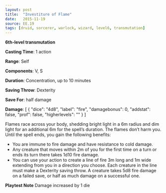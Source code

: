 ```yaml
---
layout: post
title:  "Investiture of Flame"
date:   2015-11-19
source: EE.19
tags: [druid, sorcerer, warlock, wizard, level6, transmutation]
---
```


**6th-level transmutation**

**Casting Time**: 1 action

**Range**: Self

**Components**: V, S

**Duration**: Concentration, up to 10 minutes

**Saving Throw**: Dexterity

**Save For**: half damage

**Damage**: [ { "dice": "4d8", "label": "fire", "damagebonus": 0, "addstat": false, "prof": false, "higherlevels": "" } ]

Flames race across your body, shedding bright light in a 6m radius and dim light for an additional 6m for the spell’s duration. The flames don’t harm you. Until the spell ends, you gain the following benefits:

* You are immune to fire damage and have resistance to cold damage.
* Any creature that moves within 2m of you for the first time on a turn or ends its turn there takes 1d10 fire damage.
* You can use your action to create a line of fire 3m long and 1m wide extending from you in a direction you choose. Each creature in the line must make a Dexterity saving throw. A creature takes 5d8 fire damage on a failed save, or half as much damage on a successful one.

**Playtest Note** Damage increased by 1 die
